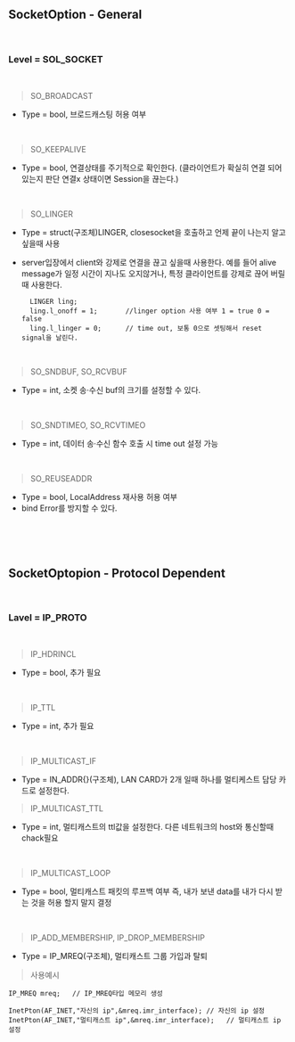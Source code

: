 ## SocketOption - General

</br>

### Level = SOL_SOCKET

</br>

> SO_BROADCAST
-  Type = bool, 브로드캐스팅 허용 여부

</br>

>SO_KEEPALIVE
- Type = bool, 연결상태를 주기적으로 확인한다. (클라이언트가 확실히 연결 되어 있는지 판단 연결x 상태이면 Session을 끊는다.)

</br>

>SO_LINGER
- Type = struct(구조체)LINGER, closesocket을 호출하고 언제 끝이 나는지 알고 싶을때 사용
- server입장에서 client와 강제로 연결을 끊고 싶을때 사용한다. 예를 들어 alive message가 일정 시간이 지나도 오지않거나, 특정 클라이언트를 강제로 끊어 버릴때 사용한다.

        LINGER ling;
		ling.l_onoff = 1;       //linger option 사용 여부 1 = true 0 = false
		ling.l_linger = 0;      // time out, 보통 0으로 셋팅해서 reset signal을 날린다.


</br>

>SO_SNDBUF, SO_RCVBUF
- Type = int, 소켓 송·수신 buf의 크기를 설정할 수 있다.


</br>

>SO_SNDTIMEO, SO_RCVTIMEO
- Type = int, 데이터 송·수신 함수 호출 시 time out 설정 가능

</br>

>SO_REUSEADDR
- Type = bool, LocalAddress 재사용 허용 여부
- bind Error를 방지할 수 있다.

</br></br></br>

## SocketOptopion - Protocol Dependent

</br>

### Lavel = IP_PROTO

</br>

> IP_HDRINCL
- Type = bool, 추가 필요

</br>

>IP_TTL
- Type = int, 추가 필요

</br>

> IP_MULTICAST_IF
- Type = IN_ADDR{}(구조체), LAN CARD가 2개 일때 하나를 멀티케스트 담당 카드로 설정한다.

>IP_MULTICAST_TTL
- Type = int, 멀티캐스트의 ttl값을 설정한다. 다른 네트워크의 host와 통신할때 chack필요

</br>

>IP_MULTICAST_LOOP
- Type = bool, 멀티캐스트 패킷의 루프백 여부 즉, 내가 보낸 data를 내가 다시 받는 것을 허용 할지 말지 결정

</br>

>IP_ADD_MEMBERSHIP, IP_DROP_MEMBERSHIP 
- Type = IP_MREQ(구조체), 멀티캐스트 그룹 가입과 탈퇴

>사용예시

	IP_MREQ mreq;	// IP_MREQ타입 메모리 생성

	InetPton(AF_INET,"자신의 ip",&mreq.imr_interface);	// 자신의 ip 설정
	InetPton(AF_INET,"멀티캐스트 ip",&mreq.imr_interface);	// 멀티캐스트 ip 설정